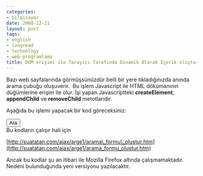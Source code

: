 ```yaml
---
categories:
- bilgisayar
date: 2008-12-21
layout: post
tags:
- english
- longread
- technology
- web-programlama
title: DOM erişimi ile Tarayıcı Tarafında Dinamik Olarak İçerik oluşturulması
---
```


Bazı web sayfalarında görmüşsünüzdür belli bir yere tıkladığınızda anında arama çubuğu oluşuverir.  Bu işlem Javascript ile HTML dökümanının düğümlerine erişim ile olur. İşi yapan Javascriptteki **createElement**, **appendChild** ve **removeChild** metotlarıdır.

Aşağıda bu işlemi yapacak bir kod göreceksiniz:

<!DOCTYPE html PUBLIC "-//W3C//DTD XHTML 1.0 Transitional//EN" "http://www.w3.org/TR/xhtml1/DTD/xhtml1-transitional.dtd"> <html xmlns="http://www.w3.org/1999/xhtml"> <head> <script type="text/javascript">

function arama\_formu() {

var formtag = document.createElement('form'); // FORM TAGI OLUSTURULUYOR var form\_yazi="ARAMA:"; //formtag.innerHTML=form\_yazi; formtag.setAttribute("name","form1"); formtag.setAttribute("method","GET"); formtag.setAttribute("target","\_blank"); formtag.setAttribute("action","http://www.google.com.tr/search?site=&hl=tr"); var inputtag=document.createElement("input"); inputtag.setAttribute("type","text"); inputtag.setAttribute("id","q"); inputtag.setAttribute("name","q");

var dugme=document.createElement("input"); dugme.setAttribute("type","submit"); dugme.setAttribute("id","button"); dugme.setAttribute("name","button"); dugme.setAttribute("value","Ara");

var fani=document.getElementById("fani"); var fanidugme=fani.firstChild; fani.removeChild(fanidugme);

formtag.appendChild(inputtag); formtag.appendChild(dugme);

document.getElementById('apDiv1').setAttribute("class","tbar"); document.getElementById('apDiv1').appendChild(formtag);

} </script> <meta http-equiv="Content-Type" content="text/html; charset=iso-8859-9" /> <title>SUAT ATAN AJAX DERSLERİ</title> <style type="text/css"> <!-- #apDiv1 { position:absolute; left:3px; top:8px; width:507px; height:29px; z-index:1; } #q{ background-color: #FFFF99; } --> </style> </head>

<body> <div id="apDiv1"></div> <div id="fani"> <input type="button" id="dugme1" value="Ara" onclick="arama\_formu()" /> </div><!--Bu kodlar Suat ATAN tarafından kodlanmıştır.--></body> </html> Bu kodların çalışır hali için

[http://suatatan.com/ajax/arge1/arama\_formu\_olustur.htm](http://suatatan.com/ajax/arge1/arama_formu_olustur.htm)

Ancak bu kodlar şu an itibari ile Mozilla Firefox altında çalışmamaktadır. Nedeni bulunduğunda yeni versiyonu yazılacaktır.
